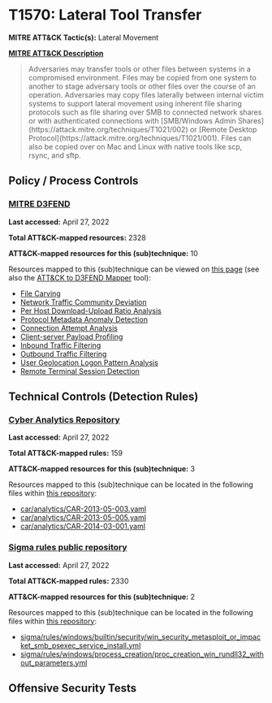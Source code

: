 # T1570: Lateral Tool Transfer
**MITRE ATT&CK Tactic(s):** Lateral Movement

**[MITRE ATT&CK Description](https://attack.mitre.org/techniques/T1570)**
<blockquote>Adversaries may transfer tools or other files between systems in a compromised environment. Files may be copied from one system to another to stage adversary tools or other files over the course of an operation. Adversaries may copy files laterally between internal victim systems to support lateral movement using inherent file sharing protocols such as file sharing over SMB to connected network shares or with authenticated connections with [SMB/Windows Admin Shares](https://attack.mitre.org/techniques/T1021/002) or [Remote Desktop Protocol](https://attack.mitre.org/techniques/T1021/001). Files can also be copied over on Mac and Linux with native tools like scp, rsync, and sftp.</blockquote>

## Policy / Process Controls
### [MITRE D3FEND](https://d3fend.mitre.org/)
**Last accessed:** April 27, 2022

**Total ATT&CK-mapped resources:** 2328

**ATT&CK-mapped resources for this (sub)technique:** 10

Resources mapped to this (sub)technique can be viewed on [this page](https://d3fend.mitre.org/) (see also the [ATT&CK to D3FEND Mapper](https://d3fend.mitre.org/tools/attack-mapper) tool):

* [File Carving](https://d3fend.mitre.org/techniques/d3f:FileCarving)
* [Network Traffic Community Deviation](https://d3fend.mitre.org/techniques/d3f:NetworkTrafficCommunityDeviation)
* [Per Host Download-Upload Ratio Analysis](https://d3fend.mitre.org/techniques/d3f:PerHostDownload-UploadRatioAnalysis)
* [Protocol Metadata Anomaly Detection](https://d3fend.mitre.org/techniques/d3f:ProtocolMetadataAnomalyDetection)
* [Connection Attempt Analysis](https://d3fend.mitre.org/techniques/d3f:ConnectionAttemptAnalysis)
* [Client-server Payload Profiling](https://d3fend.mitre.org/techniques/d3f:Client-serverPayloadProfiling)
* [Inbound Traffic Filtering](https://d3fend.mitre.org/techniques/d3f:InboundTrafficFiltering)
* [Outbound Traffic Filtering](https://d3fend.mitre.org/techniques/d3f:OutboundTrafficFiltering)
* [User Geolocation Logon Pattern Analysis](https://d3fend.mitre.org/techniques/d3f:UserGeolocationLogonPatternAnalysis)
* [Remote Terminal Session Detection](https://d3fend.mitre.org/techniques/d3f:RemoteTerminalSessionDetection)

## Technical Controls (Detection Rules)
### [Cyber Analytics Repository](https://car.mitre.org)
**Last accessed:** April 27, 2022

**Total ATT&CK-mapped rules:** 159

**ATT&CK-mapped resources for this (sub)technique:** 3

Resources mapped to this (sub)technique can be located in the following files within [this repository](https://github.com/mitre-attack/car/blob/master/analytics):

* [car/analytics/CAR-2013-05-003.yaml](https://github.com/mitre-attack/car/blob/master/analytics/CAR-2013-05-003.yaml)
* [car/analytics/CAR-2013-05-005.yaml](https://github.com/mitre-attack/car/blob/master/analytics/CAR-2013-05-005.yaml)
* [car/analytics/CAR-2014-03-001.yaml](https://github.com/mitre-attack/car/blob/master/analytics/CAR-2014-03-001.yaml)

### [Sigma rules public repository](https://github.com/SigmaHQ/sigma)
**Last accessed:** April 27, 2022

**Total ATT&CK-mapped rules:** 2330

**ATT&CK-mapped resources for this (sub)technique:** 2

Resources mapped to this (sub)technique can be located in the following files within [this repository](https://github.com/SigmaHQ/sigma/tree/master/rules):

* [sigma/rules/windows/builtin/security/win_security_metasploit_or_impacket_smb_psexec_service_install.yml](https://github.com/SigmaHQ/sigma/blob/master/rules/windows/builtin/security/win_security_metasploit_or_impacket_smb_psexec_service_install.yml)
* [sigma/rules/windows/process_creation/proc_creation_win_rundll32_without_parameters.yml](https://github.com/SigmaHQ/sigma/blob/master/rules/windows/process_creation/proc_creation_win_rundll32_without_parameters.yml)


## Offensive Security Tests
